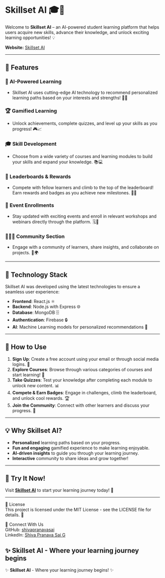 # Skillset AI 🎓🚀

Welcome to **Skillset AI** – an AI-powered student learning platform that helps users acquire new skills, advance their knowledge, and unlock exciting learning opportunities! 💡

**Website:** [Skillset AI](https://skillset-ai.netlify.app/)

---

## 📌 **Features**

### 🌟 **AI-Powered Learning**
- Skillset AI uses cutting-edge AI technology to recommend personalized learning paths based on your interests and strengths! 🤖✨

### 🏆 **Gamified Learning**
- Unlock achievements, complete quizzes, and level up your skills as you progress! 🎮📈

### 🎓 **Skill Development**
- Choose from a wide variety of courses and learning modules to build your skills and expand your knowledge. 📚💻

### 🏅 **Leaderboards & Rewards**
- Compete with fellow learners and climb to the top of the leaderboard! Earn rewards and badges as you achieve new milestones. 🎯🏅

### 📅 **Event Enrollments**
- Stay updated with exciting events and enroll in relevant workshops and webinars directly through the platform. 🗓️🎤

### 🧑‍🤝‍🧑 **Community Section**
- Engage with a community of learners, share insights, and collaborate on projects. 🤝🌍

---

## 🔧 **Technology Stack**

Skillset AI was developed using the latest technologies to ensure a seamless user experience:

- **Frontend**: React.js ⚛️
- **Backend**: Node.js with Express 🌐
- **Database**: MongoDB 🗄️
- **Authentication**: Firebase 🔒
- **AI**: Machine Learning models for personalized recommendations 🤖

---

## 🚀 **How to Use**

1. **Sign Up**: Create a free account using your email or through social media logins. 📝
2. **Explore Courses**: Browse through various categories of courses and start learning! 📖
3. **Take Quizzes**: Test your knowledge after completing each module to unlock new content. 📊
4. **Compete & Earn Badges**: Engage in challenges, climb the leaderboard, and unlock cool rewards. 🏆
5. **Join the Community**: Connect with other learners and discuss your progress. 💬

---

## 💡 **Why Skillset AI?**

- **Personalized** learning paths based on your progress.
- **Fun and engaging** gamified experience to make learning enjoyable.
- **AI-driven insights** to guide you through your learning journey.
- **Interactive** community to share ideas and grow together!

---

## 📱 **Try It Now!**

Visit **[Skillset AI](https://skillset-ai.netlify.app/)** to start your learning journey today! 🎉

---

🌟 License  
This project is licensed under the MIT License - see the LICENSE file for details. 📜

🙌 Connect With Us  
GitHub: [shivapranavasai](https://github.com/SHIVAPRANAVASAI)  
LinkedIn: [Shiva Pranava Sai G](https://www.linkedin.com/in/shiva-pranava-sai-g-76145a279/)

✨ Skillset AI - Where your learning journey begins
---

✨ **Skillset AI** - Where your learning journey begins! ✨

